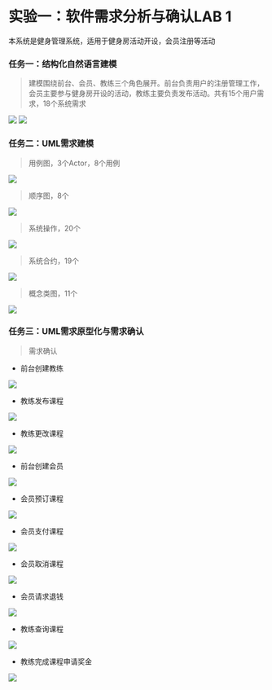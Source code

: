 # 实验一：软件需求分析与确认LAB 1

本系统是健身管理系统，适用于健身房活动开设，会员注册等活动

### 任务一：结构化自然语言建模

> 建模围绕前台、会员、教练三个角色展开。前台负责用户的注册管理工作，会员主要参与健身房开设的活动，教练主要负责发布活动。共有15个用户需求，18个系统需求

![](img/image.png)
![](img/image-1.jpg)

### 任务二：UML需求建模

> 用例图，3个Actor，8个用例

![](img/image-2.jpg)

> 顺序图，8个

![](img/image-3.jpg)

> 系统操作，20个

![](img/image-4.jpg)

> 系统合约，19个

![](img/image-5.jpg)

> 概念类图，11个

![](img/image-6.jpg)

### 任务三：UML需求原型化与需求确认

> 需求确认

- 前台创建教练

![](img/image-7.jpg)

- 教练发布课程

![](img/image-8.jpg)

- 教练更改课程

![](img/image-9.jpg)

- 前台创建会员

![](img/image-10.jpg)

- 会员预订课程

![](img/image-11.jpg)

- 会员支付课程

![](img/image-12.jpg)

- 会员取消课程

![](img/image-13.jpg)

- 会员请求退钱

![](img/image-14.jpg)

- 教练查询课程

![](img/image-15.jpg)

- 教练完成课程申请奖金

![](img/image-16.jpg)

